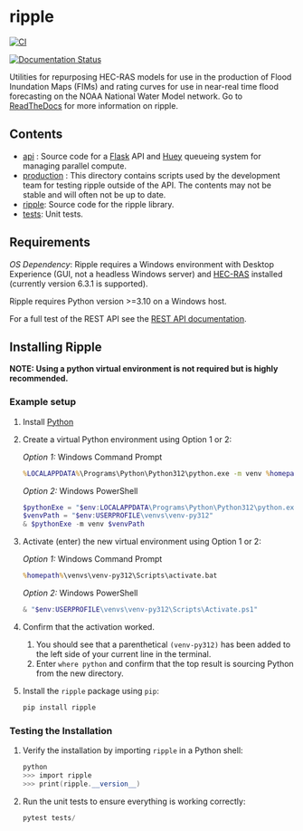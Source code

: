 # ripple
[![CI](https://github.com/dewberry/ripple/actions/workflows/ci.yaml/badge.svg?branch=main)](https://github.com/dewberry/ripple/actions/workflows/ci.yaml)

[![Documentation Status](https://readthedocs.org/projects/ripple/badge/?version=latest)](https://ripple.readthedocs.io/en/latest/?badge=latest)

Utilities for repurposing HEC-RAS models for use in the production of Flood Inundation Maps (FIMs) and rating curves for use in near-real time flood forecasting on the NOAA National Water Model network. Go to [ReadTheDocs](http://ripple.readthedocs.io/) for more information on ripple.

## Contents

 - [api](api/) : Source code for a [Flask](https://flask.palletsprojects.com/en/3.0.x/) API and [Huey](https://huey.readthedocs.io/en/latest/) queueing system for managing parallel compute. 
 - [production](production/) : This directory contains scripts used by the development team for testing ripple outside of the API. The contents may not be stable and will often not be up to date.
 - [ripple](ripple/): Source code for the ripple library.
 - [tests](tests/): Unit tests.


## Requirements

*OS Dependency*: Ripple requires a Windows environment with Desktop Experience (GUI, not a headless Windows server) and [HEC-RAS](https://www.hec.usace.army.mil/software/hec-ras/download.aspx) installed (currently version 6.3.1 is supported).

Ripple requires Python version >=3.10 on a Windows host. 



For a full test of the REST API see the [REST API documentation](docs/api/README.rst).

## Installing Ripple

**NOTE: Using a python virtual environment is not required but is highly recommended.**

### Example setup

1. Install [Python](https://www.python.org/downloads/)
2. Create a virtual Python environment using Option 1 or 2:
    
    *Option 1:* Windows Command Prompt
    ```bat
    %LOCALAPPDATA%\Programs\Python\Python312\python.exe -m venv %homepath%\venvs\venv-py312
    ```

    *Option 2:* Windows PowerShell
    ```powershell
    $pythonExe = "$env:LOCALAPPDATA\Programs\Python\Python312\python.exe"
    $venvPath = "$env:USERPROFILE\venvs\venv-py312"
    & $pythonExe -m venv $venvPath
    ```

3. Activate (enter) the new virtual environment using Option 1 or 2:

    *Option 1:* Windows Command Prompt
    ```bat
    %homepath%\venvs\venv-py312\Scripts\activate.bat
    ```

    *Option 2:* Windows PowerShell
    ```powershell
    & "$env:USERPROFILE\venvs\venv-py312\Scripts\Activate.ps1"
    ```

4. Confirm that the activation worked.
    1. You should see that a parenthetical `(venv-py312)` has been added to the left side of your current line in the terminal.
    2. Enter `where python` and confirm that the top result is sourcing Python from the new directory.

5. Install the `ripple` package using `pip`:
    ```powershell
    pip install ripple
    ```

### Testing the Installation

1. Verify the installation by importing `ripple` in a Python shell:
    ```powershell
    python
    >>> import ripple
    >>> print(ripple.__version__)
    ```

2. Run the unit tests to ensure everything is working correctly:
    ```powershell
    pytest tests/
    ```

